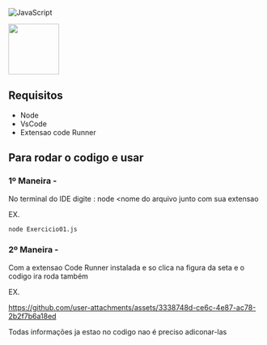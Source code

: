 ![JavaScript](https://img.shields.io/badge/javascript-%23323330.svg?style=for-the-badge&logo=javascript&logoColor=%23F7DF1E)

<img src="https://www.assespro-rs.org.br/wp-content/uploads/logo_azul.png" height=100px/>

## Requisitos
* Node
* VsCode
* Extensao code Runner 

## Para rodar o codigo e usar
  ### 1º Maneira -
   No terminal do IDE digite :  node <nome do arquivo junto com sua extensao
   
EX. 
```bash
node Exercicio01.js 
```

### 2º Maneira -
  Com a extensao Code Runner instalada e so clica na figura da seta e o codigo ira roda também 
   
EX.

https://github.com/user-attachments/assets/3338748d-ce6c-4e87-ac78-2b2f7b6a18ed


Todas informações ja estao no codigo nao é preciso adiconar-las 


